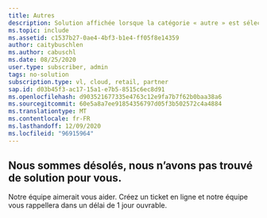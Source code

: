 ```yaml
---
title: Autres
description: Solution affichée lorsque la catégorie « autre » est sélectionnée ou qu’aucune solution n’est trouvée
ms.topic: include
ms.assetid: c1537b27-0ae4-4bf3-b1e4-ff05f8e14359
author: caitybuschlen
ms.author: cabuschl
ms.date: 08/25/2020
user.type: subscriber, admin
tags: no-solution
subscription.type: vl, cloud, retail, partner
sap.id: d03b45f3-ac17-15a1-e7b5-8515c6ec8d91
ms.openlocfilehash: d903521677335e4763c12e9fa7b7f62b0baa38a6
ms.sourcegitcommit: 60e5a8a7ee91854356797d05f3b502572c4a4884
ms.translationtype: MT
ms.contentlocale: fr-FR
ms.lasthandoff: 12/09/2020
ms.locfileid: "96915964"
---
```

## <a name="sorry-we-couldnt-find-a-solution-for-you"></a>Nous sommes désolés, nous n’avons pas trouvé de solution pour vous. 

Notre équipe aimerait vous aider. Créez un ticket en ligne et notre équipe vous rappellera dans un délai de 1 jour ouvrable. 